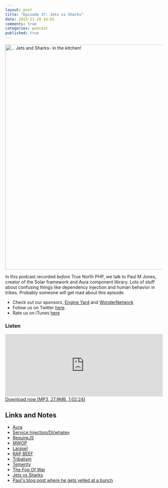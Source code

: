```yaml
---
layout: post
title: "Episode 37: Jets vs Sharks"
date: 2013-11-20 14:01
comments: true
categories: podcast
published: true
---
```


<a href="http://www.flickr.com/photos/x-ray_delta_one/8315974991/" title="... Jets and Sharks- in the kitchen! by x-ray delta one, on Flickr"><img src="http://farm9.staticflickr.com/8224/8315974991_5254c3c567_c.jpg" width="800" height="719" alt="... Jets and Sharks- in the kitchen!"></a>

In this podcast recorded *before* True North PHP, we talk to Paul M Jones, creator of the Solar framework and Aura component library. Lots of stuff about confusing things like dependency injection and human behavior in tribes. Probably someone will get mad about this episode.

* Check out our sponsors, [Engine Yard](http://www.engineyard.com/) and [WonderNetwork](https://wondernetwork.com/)
* Follow us on Twitter [here](https://twitter.com/dev_hell).
* Rate us on iTunes [here](http://itunes.apple.com/us/podcast/dev-hell/id489840699)

### Listen

<iframe frameborder='0' height='200px' scrolling='no' seamless src='https://embed.simplecast.com/35297?color=f5f5f5' width='100%'></iframe>
<a href="http://audio.simplecast.com/35297.mp3" rel="enclosure">Download now (MP3, 27.9MB, 1:02:24)</a>

## Links and Notes

* [Aura](http://auraphp.com/)
* [Service Injection/DI/whatev](http://martinfowler.com/articles/injection.html)
* [RequireJS](http://requirejs.org/)
* [MWOP](http://www.mwop.net/)
* [Laravel](http://laravel.com/)
* [RAP BEEF](http://www.ihiphopmusic.com/category/hip-hop-beefs)
* [Tribalism](http://psychology.wikia.com/wiki/Tribalism)
* [Temerity](https://en.wiktionary.org/wiki/temerity)
* [The Fog Of War](https://en.wikipedia.org/wiki/The_Fog_of_War)
* [Jets vs Sharks](https://en.wikipedia.org/wiki/West_Side_Story)
* [Paul's blog post where he gets yelled at a bunch](http://paul-m-jones.com/archives/4757)
